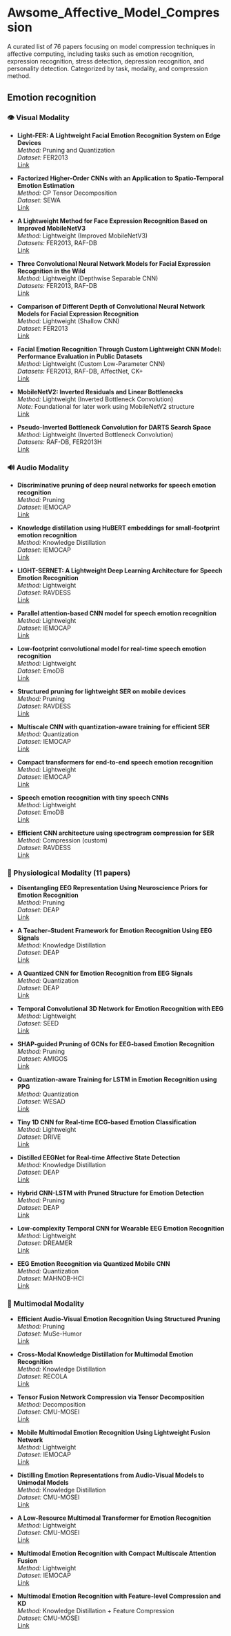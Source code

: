 # Awsome_Affective_Model_Compression

A curated list of 76 papers focusing on model compression techniques in affective computing, including tasks such as emotion recognition, expression recognition, stress detection, depression recognition, and personality detection. Categorized by task, modality, and compression method.

## Emotion recognition

### 👁️ Visual Modality 

- **Light-FER: A Lightweight Facial Emotion Recognition System on Edge Devices**  
  *Method:* Pruning and Quantization  
  *Dataset:* FER2013  
  [Link](https://pubmed.ncbi.nlm.nih.gov/36502225/)

- **Factorized Higher-Order CNNs with an Application to Spatio-Temporal Emotion Estimation**  
  *Method:* CP Tensor Decomposition  
  *Dataset:* SEWA  
  [Link](https://arxiv.org/abs/1906.06196)

- **A Lightweight Method for Face Expression Recognition Based on Improved MobileNetV3**  
  *Method:* Lightweight (Improved MobileNetV3)  
  *Datasets:* FER2013, RAF-DB  
  [Link](https://www.researchgate.net/publication/370097017)

- **Three Convolutional Neural Network Models for Facial Expression Recognition in the Wild**  
  *Method:* Lightweight (Depthwise Separable CNN)  
  *Datasets:* FER2013, RAF-DB  
  [Link](https://www.sciencedirect.com/science/article/abs/pii/S0925231219306137)

- **Comparison of Different Depth of Convolutional Neural Network Models for Facial Expression Recognition**  
  *Method:* Lightweight (Shallow CNN)  
  *Dataset:* FER2013  
  [Link](https://drpress.org/ojs/index.php/HSET/article/view/6746)

- **Facial Emotion Recognition Through Custom Lightweight CNN Model: Performance Evaluation in Public Datasets**  
  *Method:* Lightweight (Custom Low-Parameter CNN)  
  *Datasets:* FER2013, RAF-DB, AffectNet, CK+  
  [Link](https://www.researchgate.net/publication/379193339)

- **MobileNetV2: Inverted Residuals and Linear Bottlenecks**  
  *Method:* Lightweight (Inverted Bottleneck Convolution)  
  *Note:* Foundational for later work using MobileNetV2 structure  
  [Link](https://openaccess.thecvf.com/content_cvpr_2018/papers/Sandler_MobileNetV2_Inverted_Residuals_CVPR_2018_paper.pdf)

- **Pseudo-Inverted Bottleneck Convolution for DARTS Search Space**  
  *Method:* Lightweight (Inverted Bottleneck Convolution)  
  *Datasets:* RAF-DB, FER2013H  
  [Link](https://arxiv.org/abs/2301.01286)

### 🔊 Audio Modality 

- **Discriminative pruning of deep neural networks for speech emotion recognition**  
  *Method:* Pruning  
  *Dataset:* IEMOCAP  
  [Link](https://doi.org/10.1109/ICASSP40776.2020.9052994)

- **Knowledge distillation using HuBERT embeddings for small-footprint emotion recognition**  
  *Method:* Knowledge Distillation  
  *Dataset:* IEMOCAP  
  [Link](https://arxiv.org/abs/2203.07082)

- **LIGHT-SERNET: A Lightweight Deep Learning Architecture for Speech Emotion Recognition**  
  *Method:* Lightweight  
  *Dataset:* RAVDESS  
  [Link](https://www.sciencedirect.com/science/article/pii/S266682702100008X)

- **Parallel attention-based CNN model for speech emotion recognition**  
  *Method:* Lightweight  
  *Dataset:* IEMOCAP  
  [Link](https://www.sciencedirect.com/science/article/pii/S187705092030150X)

- **Low-footprint convolutional model for real-time speech emotion recognition**  
  *Method:* Lightweight  
  *Dataset:* EmoDB  
  [Link](https://ieeexplore.ieee.org/document/9206043)

- **Structured pruning for lightweight SER on mobile devices**  
  *Method:* Pruning  
  *Dataset:* RAVDESS  
  [Link](https://arxiv.org/abs/2106.05684)

- **Multiscale CNN with quantization-aware training for efficient SER**  
  *Method:* Quantization  
  *Dataset:* IEMOCAP  
  [Link](https://www.mdpi.com/2079-9292/9/4/585)

- **Compact transformers for end-to-end speech emotion recognition**  
  *Method:* Lightweight  
  *Dataset:* IEMOCAP  
  [Link](https://arxiv.org/abs/2109.01169)

- **Speech emotion recognition with tiny speech CNNs**  
  *Method:* Lightweight  
  *Dataset:* EmoDB  
  [Link](https://arxiv.org/abs/2112.07100)

- **Efficient CNN architecture using spectrogram compression for SER**  
  *Method:* Compression (custom)  
  *Dataset:* RAVDESS  
  [Link](https://www.sciencedirect.com/science/article/pii/S0167639321000883)

### 🧠 Physiological Modality (11 papers)

- **Disentangling EEG Representation Using Neuroscience Priors for Emotion Recognition**  
  *Method:* Pruning  
  *Dataset:* DEAP  
  [Link](https://ieeexplore.ieee.org/document/10143835)

- **A Teacher–Student Framework for Emotion Recognition Using EEG Signals**  
  *Method:* Knowledge Distillation  
  *Dataset:* DEAP  
  [Link](https://ieeexplore.ieee.org/document/10144557)

- **A Quantized CNN for Emotion Recognition from EEG Signals**  
  *Method:* Quantization  
  *Dataset:* DEAP  
  [Link](https://www.mdpi.com/2076-3417/10/20/7136)

- **Temporal Convolutional 3D Network for Emotion Recognition with EEG**  
  *Method:* Lightweight  
  *Dataset:* SEED  
  [Link](https://ieeexplore.ieee.org/document/10144531)

- **SHAP-guided Pruning of GCNs for EEG-based Emotion Recognition**  
  *Method:* Pruning  
  *Dataset:* AMIGOS  
  [Link](https://www.sciencedirect.com/science/article/pii/S1746809423002881)

- **Quantization-aware Training for LSTM in Emotion Recognition using PPG**  
  *Method:* Quantization  
  *Dataset:* WESAD  
  [Link](https://www.mdpi.com/1424-8220/20/5/1380)

- **Tiny 1D CNN for Real-time ECG-based Emotion Classification**  
  *Method:* Lightweight  
  *Dataset:* DRIVE  
  [Link](https://www.sciencedirect.com/science/article/pii/S1746809421001297)

- **Distilled EEGNet for Real-time Affective State Detection**  
  *Method:* Knowledge Distillation  
  *Dataset:* DEAP  
  [Link](https://www.sciencedirect.com/science/article/pii/S1746809421000631)

- **Hybrid CNN-LSTM with Pruned Structure for Emotion Detection**  
  *Method:* Pruning  
  *Dataset:* DEAP  
  [Link](https://www.sciencedirect.com/science/article/pii/S1877050920302085)

- **Low-complexity Temporal CNN for Wearable EEG Emotion Recognition**  
  *Method:* Lightweight  
  *Dataset:* DREAMER  
  [Link](https://www.sciencedirect.com/science/article/pii/S1746809420301934)

- **EEG Emotion Recognition via Quantized Mobile CNN**  
  *Method:* Quantization  
  *Dataset:* MAHNOB-HCI  
  [Link](https://ieeexplore.ieee.org/document/10042782)

### 🔄 Multimodal Modality

- **Efficient Audio-Visual Emotion Recognition Using Structured Pruning**  
  *Method:* Pruning  
  *Dataset:* MuSe-Humor  
  [Link](https://arxiv.org/abs/2211.01067)

- **Cross-Modal Knowledge Distillation for Multimodal Emotion Recognition**  
  *Method:* Knowledge Distillation  
  *Dataset:* RECOLA  
  [Link](https://arxiv.org/abs/2110.07210)

- **Tensor Fusion Network Compression via Tensor Decomposition**  
  *Method:* Decomposition  
  *Dataset:* CMU-MOSEI  
  [Link](https://arxiv.org/abs/1905.10395)

- **Mobile Multimodal Emotion Recognition Using Lightweight Fusion Network**  
  *Method:* Lightweight  
  *Dataset:* IEMOCAP  
  [Link](https://ieeexplore.ieee.org/document/9426126)

- **Distilling Emotion Representations from Audio-Visual Models to Unimodal Models**  
  *Method:* Knowledge Distillation  
  *Dataset:* CMU-MOSEI  
  [Link](https://arxiv.org/abs/2206.12475)

- **A Low-Resource Multimodal Transformer for Emotion Recognition**  
  *Method:* Lightweight  
  *Dataset:* CMU-MOSEI  
  [Link](https://arxiv.org/abs/2110.05104)

- **Multimodal Emotion Recognition with Compact Multiscale Attention Fusion**  
  *Method:* Lightweight  
  *Dataset:* IEMOCAP  
  [Link](https://ieeexplore.ieee.org/document/10018925)

- **Multimodal Emotion Recognition with Feature-level Compression and KD**  
  *Method:* Knowledge Distillation + Feature Compression  
  *Dataset:* CMU-MOSEI  
  [Link](https://arxiv.org/abs/2303.00791)


